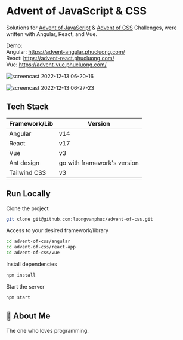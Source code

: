 
# Advent of JavaScript & CSS

Solutions for [Advent of JavaScript](https://www.adventofjs.com/) & [Advent of CSS](https://www.adventofcss.com/) Challenges, were written with Angular, React, and Vue.

Demo:  
Angular: https://advent-angular.phucluong.com/  
React: https://advent-react.phucluong.com/  
Vue: https://advent-vue.phucluong.com/  

![screencast 2022-12-13 06-20-16](https://user-images.githubusercontent.com/4593723/207181291-c7329ef5-3fee-45e8-a99a-4f3a1e1365dc.gif)

![screencast 2022-12-13 06-27-23](https://user-images.githubusercontent.com/4593723/207181633-897d9d06-954f-4201-ba97-57a13718c983.gif)

## Tech Stack

| Framework/Lib | Version                                                                |
| ----------------- | ------------------------------------------------------------------ |
| Angular | v14 |
| React | v17 |
| Vue | v3 |
| Ant design | go with framework's version |
| Tailwind CSS | v3 |


## Run Locally

Clone the project

```bash
git clone git@github.com:luongvanphuc/advent-of-css.git
```

Access to your desired framework/library

```bash
cd advent-of-css/angular
cd advent-of-css/react-app
cd advent-of-css/vue
```

Install dependencies

```bash
npm install
```

Start the server

```bash
npm start
```


## 🚀 About Me
The one who loves programming.
